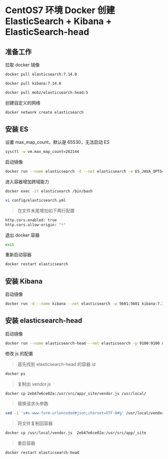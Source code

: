 # CentOS7 环境 Docker 创建 ElasticSearch + Kibana + ElasticSearch-head

## 准备工作

拉取 docker 镜像

```sh
docker pull elasticsearch:7.14.0
```

```sh
docker pull kibana:7.14.0
```

```sh
docker pull mobz/elasticsearch-head:5
```



创建自定义的网络

```sh
docker network create elasticsearch
```



## 安装 ES

设置 max_map_count，默认是 65530，无法启动 ES

```sh
sysctl -w vm.max_map_count=262144
```



启动镜像

```sh
docker run --name elasticsearch -d --net elasticsearch -e ES_JAVA_OPTS="-Xms512m -Xmx512m" -e "discovery.type=single-node" -p 9200:9200 -p 9300:9300 elasticsearch:7.14.0
```



进入容器增加跨域能力

```sh
docker exec -it elasticsearch /bin/bash
```

```sh
vi config/elasticsearch.yml
```

> 在文件末尾增加如下两行配置

```sh
http.cors.enabled: true 
http.cors.allow-origin: "*"
```



退出 docker 容器

```sh
exit
```



重新启动容器

```sh
docker restart elasticsearch
```



## 安装 Kibana

启动镜像

```sh
docker run -d --name kibana --net elasticsearch -p 5601:5601 kibana:7.14.0
```



## 安装 elasticsearch-head

启动镜像

```sh
docker run --name elasticsearch-head --net elasticsearch -p 9100:9100 mobz/elasticsearch-head:5
```



修改 js 的配置

> 首先找到 elasticsearch-head 的容器 id

```sh
docker ps
```

> 复制出 vendor.js

```sh
docker cp 2eb47e6ce02a:/usr/src/app/_site/vendor.js /usr/local/
```

> 替换请求头参数

```sh
sed -i 's#x-www-form-urlencoded#json;charset=UTF-8#g' /usr/local/vendor.js
```

> 将文件复制回容器

```sh
docker cp /usr/local/vendor.js  2eb47e6ce02a:/usr/src/app/_site
```

> 重启容器

```sh
docker restart elasticsearch-head
```

